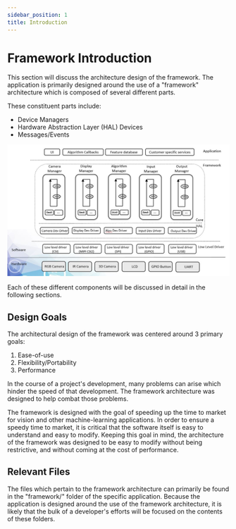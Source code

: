 ```yaml
---
sidebar_position: 1
title: Introduction
---
```


# Framework Introduction

This section will discuss the architecture design of the framework.
The application is primarily designed around the use of a "framework" architecture which is composed of several different parts.

These constituent parts include:

* Device Managers
* Hardware Abstraction Layer (HAL) Devices
* Messages/Events

![Architecture Diagram](./img/framework_arch_diagram.jpg)

Each of these different components will be discussed in detail in the following sections.

## Design Goals

The architectural design of the framework was centered around 3 primary goals:

1. Ease-of-use
2. Flexibility/Portability
3. Performance

In the course of a project's development, many problems can arise which hinder the speed of that development.
The framework architecture was designed to help combat those problems.

The framework is designed with the goal of speeding up the time to market for vision and other machine-learning applications.
In order to ensure a speedy time to market, it is critical that the software itself is easy to understand and easy to modify.
Keeping this goal in mind, the architecture of the framework was designed to be easy to modify without being restrictive, and without coming at the cost of performance.

## Relevant Files

The files which pertain to the framework architecture can primarily be found in the "framework/" folder of the specific application.
Because the application is designed around the use of the framework architecture, it is likely that the bulk of a developer's efforts will be focused on the contents of these folders.
